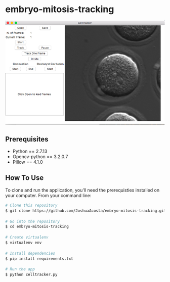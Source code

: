 # embryo-mitosis-tracking


!["Celltracker Application"](images/gui.png)

## Prerequisites

* Python == 2.7.13
* Opencv-python == 3.2.0.7
* Pillow == 4.1.0


## How To Use

To clone and run the application, you'll need the prerequisties installed on your computer. From your command line:

```bash
# Clone this repository
$ git clone https://github.com/JoshuaAcosta/embryo-mitosis-tracking.git

# Go into the repository
$ cd embryo-mitosis-tracking

# Create virtualenv
$ virtualenv env

# Install dependencies
$ pip install requirements.txt

# Run the app
$ python celltracker.py
```
